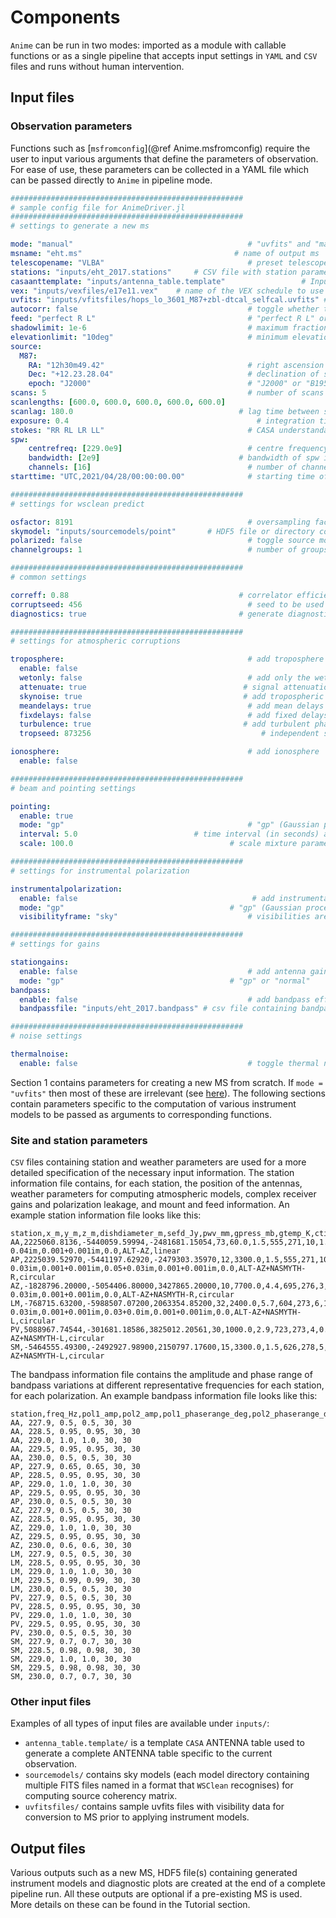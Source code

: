 # Components

`Anime` can be run in two modes: imported as a module with callable functions or as a single pipeline that accepts input settings in `YAML` and `CSV` files and runs without human intervention.

## Input files

### Observation parameters
Functions such as [`msfromconfig`](@ref Anime.msfromconfig) require the user to input various arguments that define the parameters of observation. For ease of use, these parameters can be collected in a YAML file which can be passed directly to `Anime` in pipeline mode.

```yaml
####################################################
# sample config file for AnimeDriver.jl
####################################################
# settings to generate a new ms

mode: "manual"                                       # "uvfits" and "manual" are the only allowed values
msname: "eht.ms"                                  # name of output ms 
telescopename: "VLBA"                                # preset telescope known to casa (not important since CASA is not used for predict; just an argument required for setconfig)
stations: "inputs/eht_2017.stations"     # CSV file with station parameters
casaanttemplate: "inputs/antenna_table.template"                 # Input CASA ANTENNA table to use as template
vex: "inputs/vexfiles/e17e11.vex"    # name of the VEX schedule to use for observing
uvfits: "inputs/vfitsfiles/hops_lo_3601_M87+zbl-dtcal_selfcal.uvfits" # name of uvfits file to convert to ms
autocorr: false                                      # toggle whether to include autocorrelations
feed: "perfect R L"                                  # "perfect R L" or "perfect X Y"
shadowlimit: 1e-6                                    # maximum fraction of geometrically shadowed area before flagging occurs
elevationlimit: "10deg"                              # minimum elevation angle before flagging occurs
source:
  M87:
    RA: "12h30m49.42"                                # right ascension of source position in hours
    Dec: "+12.23.28.04"                              # declination of source position in degrees
    epoch: "J2000"                                   # "J2000" or "B1950"
scans: 5                                             # number of scans
scanlengths: [600.0, 600.0, 600.0, 600.0, 600.0]                              # list of lengths of each scan in seconds
scanlag: 180.0                                     # lag time between scans in seconds
exposure: 0.4                                          # integration time in seconds
stokes: "RR RL LR LL"                                # CASA understandable Stokes types to simulate (check official MS specification)
spw:
    centrefreq: [229.0e9]                            # centre frequency of spw in Hz
    bandwidth: [2e9]                               # bandwidth of spw in Hz
    channels: [16]                                   # number of channels in spw
starttime: "UTC,2021/04/28/00:00:00.00"              # starting time of the first scan in the observation

####################################################
# settings for wsclean predict

osfactor: 8191                                       # oversampling factor for WSClean
skymodel: "inputs/sourcemodels/point"       # HDF5 file or directory containing FITS files
polarized: false                                     # toggle source model polarization
channelgroups: 1                                     # number of groups to divide the channels into for computing source coherencies

####################################################
# common settings

correff: 0.88                                      # correlator efficiency for 2 quantization bits (use 0.636 for 1-bit)
corruptseed: 456                                     # seed to be used for generating random variables for corruptions (except for troposphere)
diagnostics: true                                  # generate diagnostic plots and logs

####################################################
# settings for atmospheric corruptions

troposphere:                                         # add troposphere
  enable: false
  wetonly: false                                     # add only the wet component
  attenuate: true                                   # signal attenuation due to opacity
  skynoise: true                                    # add tropospheric contribution to sky noise
  meandelays: true                                   # add mean delays
  fixdelays: false                                   # add fixed delays 
  turbulence: true                                  # add turbulent phases
  tropseed: 873256                                      # independent seed for generating random variables for troposphere

ionosphere:                                          # add ionosphere
  enable: false

####################################################
# beam and pointing settings

pointing:
  enable: true
  mode: "gp"                                         # "gp" (Gaussian processes) or "normal" (Gaussian)
  interval: 5.0                          # time interval (in seconds) after which to generate new pointing errors (<=0.0 for "mean(coherencetime)")
  scale: 100.0                                   # scale mixture parameter for long-term smoothness

####################################################
# settings for instrumental polarization

instrumentalpolarization: 
  enable: false                                       # add instrumental polarization
  mode: "gp"                                     # "gp" (Gaussian processes) or "normal" (Gaussian)
  visibilityframe: "sky"                             # visibilities are written out in "sky" frame

####################################################
# settings for gains

stationgains: 
  enable: false                                      # add antenna gains
  mode: "gp"                                     # "gp" or "normal"
bandpass: 
  enable: false                                      # add bandpass effects 
  bandpassfile: "inputs/eht_2017.bandpass" # csv file containing bandpass information for all stations

####################################################
# noise settings

thermalnoise: 
  enable: false                                      # toggle thermal noise
```
Section 1 contains parameters for creating a new MS from scratch. If `mode = "uvfits"` then most of these are irrelevant (see [here](examples/createdataset.md#in-uvfits-mode)). The following sections contain parameters specific to the computation of various instrument models to be passed as arguments to corresponding functions.

### Site and station parameters
`CSV` files containing station and weather parameters are used for a more detailed specification of the necessary input information. The station information file contains, for each station, the position of the antennas, weather parameters for computing atmospheric models, complex receiver gains and polarization leakage, and mount and feed information. An example station information file looks like this:
```csv
station,x_m,y_m,z_m,dishdiameter_m,sefd_Jy,pwv_mm,gpress_mb,gtemp_K,ctime_sec,pointingrms_arcsec,pbfwhm230_arcsec,pbmodel,aperture_eff,g_pol1_loc,g_pol1_scale,g_pol2_loc,g_pol2_scale,d_pol1_loc,d_pol1_scale,d_pol2_loc,d_pol2_scale,feedangle_deg,mount,feed
AA,2225060.8136,-5440059.59994,-2481681.15054,73,60.0,1.5,555,271,10,1.0,27,gaussian,0.73,1.0+0.0im,0.1+0.1im,1.06+0.0im,0.1+0.1im,-0.05+0.03im,0.001+0.001im,0.03-0.04im,0.001+0.001im,0.0,ALT-AZ,linear
AP,2225039.52970,-5441197.62920,-2479303.35970,12,3300.0,1.5,555,271,10,1.0,27,gaussian,0.63,0.95+0.06im,0.1+0.1im,1.0+0.07im,0.1+0.1im,0.03-0.03im,0.001+0.001im,0.05+0.03im,0.001+0.001im,0.0,ALT-AZ+NASMYTH-R,circular
AZ,-1828796.20000,-5054406.80000,3427865.20000,10,7700.0,4.4,695,276,3,1.0,32,gaussian,0.57,1.1+0.0im,0.1+0.1im,0.9+0.0im,0.1+0.1im,0.03+0.04im,0.001+0.001im,0.035-0.03im,0.001+0.001im,0.0,ALT-AZ+NASMYTH-R,circular
LM,-768715.63200,-5988507.07200,2063354.85200,32,2400.0,5.7,604,273,6,1.0,10,gaussian,0.31,1.1+0.05im,0.1+0.1im,1.2+0.1im,0.1+0.1im,0.03-0.03im,0.001+0.001im,0.03+0.0im,0.001+0.001im,0.0,ALT-AZ+NASMYTH-L,circular
PV,5088967.74544,-301681.18586,3825012.20561,30,1000.0,2.9,723,273,4,0.5,11,gaussian,0.43,1.04+0.0im,0.1+0.1im,1.05+0.0im,0.1+0.1im,0.03+0.06im,0.001+0.001im,-0.04+0.03im,0.001+0.001im,0.0,ALT-AZ+NASMYTH-L,circular
SM,-5464555.49300,-2492927.98900,2150797.17600,15,3300.0,1.5,626,278,5,1.5,55,gaussian,0.73,0.97+0.1im,0.1+0.1im,1.1+0.05im,0.1+0.1im,-0.03+0.03im,0.001+0.001im,0.045+0.0im,0.001+0.001im,45.0,ALT-AZ+NASMYTH-L,circular
```

The bandpass information file contains the amplitude and phase range of bandpass variations at different representative frequencies for each station, for each polarization. An example bandpass information file looks like this:
```csv
station,freq_Hz,pol1_amp,pol2_amp,pol1_phaserange_deg,pol2_phaserange_deg
AA, 227.9, 0.5, 0.5, 30, 30
AA, 228.5, 0.95, 0.95, 30, 30
AA, 229.0, 1.0, 1.0, 30, 30
AA, 229.5, 0.95, 0.95, 30, 30
AA, 230.0, 0.5, 0.5, 30, 30
AP, 227.9, 0.65, 0.65, 30, 30
AP, 228.5, 0.95, 0.95, 30, 30
AP, 229.0, 1.0, 1.0, 30, 30
AP, 229.5, 0.95, 0.95, 30, 30
AP, 230.0, 0.5, 0.5, 30, 30
AZ, 227.9, 0.5, 0.5, 30, 30
AZ, 228.5, 0.95, 0.95, 30, 30
AZ, 229.0, 1.0, 1.0, 30, 30
AZ, 229.5, 0.95, 0.95, 30, 30
AZ, 230.0, 0.6, 0.6, 30, 30
LM, 227.9, 0.5, 0.5, 30, 30
LM, 228.5, 0.95, 0.95, 30, 30
LM, 229.0, 1.0, 1.0, 30, 30
LM, 229.5, 0.99, 0.99, 30, 30
LM, 230.0, 0.5, 0.5, 30, 30
PV, 227.9, 0.5, 0.5, 30, 30
PV, 228.5, 0.95, 0.95, 30, 30
PV, 229.0, 1.0, 1.0, 30, 30
PV, 229.5, 0.95, 0.95, 30, 30
PV, 230.0, 0.5, 0.5, 30, 30
SM, 227.9, 0.7, 0.7, 30, 30
SM, 228.5, 0.98, 0.98, 30, 30
SM, 229.0, 1.0, 1.0, 30, 30
SM, 229.5, 0.98, 0.98, 30, 30
SM, 230.0, 0.7, 0.7, 30, 30
```

### Other input files
Examples of all types of input files are available under `inputs/`:

- `antenna_table.template/` is a template `CASA` ANTENNA table used to generate a complete ANTENNA table specific to the current observation. 
- `sourcemodels/` contains sky models (each model directory containing multiple FITS files named in a format that `WSClean` recognises) for computing source coherency matrix.
- `uvfitsfiles/` contains sample uvfits files with visibility data for conversion to MS prior to applying instrument models.

## Output files
Various outputs such as a new MS, HDF5 file(s) containing generated instrument models and diagnostic plots are created at the end of a complete pipeline run.
All these outputs are optional if a pre-existing MS is used. More details on these can be found in the Tutorial section.